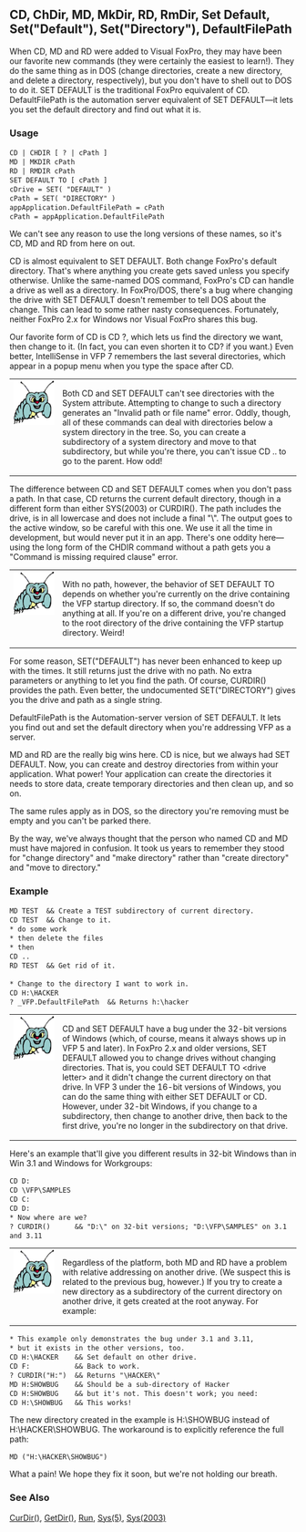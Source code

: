 ## CD, ChDir, MD, MkDir, RD, RmDir, Set Default, Set("Default"), Set("Directory"), DefaultFilePath

When CD, MD and RD were added to Visual FoxPro, they may have been our favorite new commands (they were certainly the easiest to learn!). They do the same thing as in DOS (change directories, create a new directory, and delete a directory, respectively), but you don't have to shell out to DOS to do it. SET DEFAULT is the traditional FoxPro equivalent of CD. DefaultFilePath is the automation server equivalent of SET DEFAULT&mdash;it lets you set the default directory and find out what it is.

### Usage

```foxpro
CD | CHDIR [ ? | cPath ]
MD | MKDIR cPath
RD | RMDIR cPath
SET DEFAULT TO [ cPath ]
cDrive = SET( "DEFAULT" )
cPath = SET( "DIRECTORY" )
appApplication.DefaultFilePath = cPath
cPath = appApplication.DefaultFilePath
```

We can't see any reason to use the long versions of these names, so it's CD, MD and RD from here on out.

CD is almost equivalent to SET DEFAULT. Both change FoxPro's default directory. That's where anything you create gets saved unless you specify otherwise. Unlike the same-named DOS command, FoxPro's CD can handle a drive as well as a directory. In FoxPro/DOS, there's a bug where changing the drive with SET DEFAULT doesn't remember to tell DOS about the change. This can lead to some rather nasty consequences. Fortunately, neither FoxPro 2.x for Windows nor Visual FoxPro shares this bug.

Our favorite form of CD is CD ?, which lets us find the directory we want, then change to it. (In fact, you can even shorten it to CD? if you want.) Even better, IntelliSense in VFP 7 remembers the last several directories, which appear in a popup menu when you type the space after CD.

<table border=0 cellspacing=0 cellpadding=0 width=100%>
<tr>
  <td width=17% valign=top>
<img width=95 height=78 src="bug.gif"></p>
  </td>
  <td width=83%>
  <p>Both CD and SET DEFAULT can't see directories with the System attribute. Attempting to change to such a directory generates an &quot;Invalid path or file name&quot; error. Oddly, though, all of these commands can deal with directories below a system directory in the tree. So, you can create a subdirectory of a system directory and move to that subdirectory, but while you're there, you can't issue CD .. to go to the parent. How odd!</p>
  </td>
 </tr>
</table>

The difference between CD and SET DEFAULT comes when you don't pass a path. In that case, CD returns the current default directory, though in a different form than either SYS(2003) or CURDIR(). The path includes the drive, is in all lowercase and does not include a final "\\". The output goes to the active window, so be careful with this one. We use it all the time in development, but would never put it in an app. There's one oddity here&mdash;using the long form of the CHDIR command without a path gets you a "Command is missing required clause" error.

<table border=0 cellspacing=0 cellpadding=0 width=100%>
<tr>
  <td width=17% valign=top>
<img width=95 height=77 src="bug.gif"></p>
  </td>
  <td width=83%>
  <p>With no path, however, the behavior of SET DEFAULT TO depends on whether you're currently on the drive containing the VFP startup directory. If so, the command doesn't do anything at all. If you're on a different drive, you're changed to the root directory of the drive containing the VFP startup directory. Weird!</p>
  </td>
 </tr>
</table>

For some reason, SET("DEFAULT") has never been enhanced to keep up with the times. It still returns just the drive with no path. No extra parameters or anything to let you find the path. Of course, CURDIR() provides the path. Even better, the undocumented SET("DIRECTORY") gives you the drive and path as a single string.

DefaultFilePath is the Automation-server version of SET DEFAULT. It lets you find out and set the default directory when you're addressing VFP as a server.

MD and RD are the really big wins here. CD is nice, but we always had SET DEFAULT. Now, you can create and destroy directories from within your application. What power! Your application can create the directories it needs to store data, create temporary directories and then clean up, and so on.

The same rules apply as in DOS, so the directory you're removing must be empty and you can't be parked there. 

By the way, we've always thought that the person who named CD and MD must have majored in confusion. It took us years to remember they stood for "change directory" and "make directory" rather than "create directory" and "move to directory."

### Example

```foxpro
MD TEST  && Create a TEST subdirectory of current directory.
CD TEST  && Change to it.
* do some work
* then delete the files
* then
CD ..
RD TEST  && Get rid of it.

* Change to the directory I want to work in.
CD H:\HACKER
? _VFP.DefaultFilePath  && Returns h:\hacker
```
<table border=0 cellspacing=0 cellpadding=0 width=100%>
<tr>
  <td width=17% valign=top>
<img width=95 height=78 src="bug.gif"></p>
  </td>
  <td width=83%>
  <p>CD and SET DEFAULT have a bug under the 32-bit versions of Windows (which, of course, means it always shows up in VFP 5 and later). In FoxPro 2.x and older versions, SET DEFAULT allowed you to change drives without changing directories. That is, you could SET DEFAULT TO &lt;drive letter&gt; and it didn't change the current directory on that drive. In VFP 3 under the 16-bit versions of Windows, you can do the same thing with either SET DEFAULT or CD. However, under 32-bit Windows, if you change to a subdirectory, then change to another drive, then back to the first drive, you're no longer in the subdirectory on that drive. </p>
  </td>
 </tr>
</table>

Here's an example that'll give you different results in 32-bit Windows than in Win 3.1 and Windows for Workgroups:

```foxpro
CD D:
CD \VFP\SAMPLES
CD C:
CD D:
* Now where are we?
? CURDIR()      && "D:\" on 32-bit versions; "D:\VFP\SAMPLES" on 3.1 and 3.11
```
<table border=0 cellspacing=0 cellpadding=0 width=100%>
<tr>
  <td width=17% valign=top>
<img width=95 height=77 src="bug.gif"></p>
  </td>
  <td width=83%>
  <p>Regardless of the platform, both MD and RD have a problem with relative addressing on another drive. (We suspect this is related to the previous bug, however.) If you try to create a new directory as a subdirectory of the current directory on another drive, it gets created at the root anyway. For example:</p>
  </td>
 </tr>
</table>

```foxpro
* This example only demonstrates the bug under 3.1 and 3.11,
* but it exists in the other versions, too.
CD H:\HACKER    && Set default on other drive.
CD F:           && Back to work.
? CURDIR("H:")  && Returns "\HACKER\"
MD H:SHOWBUG    && Should be a sub-directory of Hacker
CD H:SHOWBUG    && but it's not. This doesn't work; you need:
CD H:\SHOWBUG   && This works!
```
The new directory created in the example is H:\SHOWBUG instead of H:\HACKER\SHOWBUG. The workaround is to explicitly reference the full path:

```foxpro
MD ("H:\HACKER\SHOWBUG")
```
What a pain! We hope they fix it soon, but we're not holding our breath.

### See Also

[CurDir()](s4g134.md), [GetDir()](s4g113.md), [Run](s4g230.md), [Sys(5)](s4g134.md), [Sys(2003)](s4g134.md)